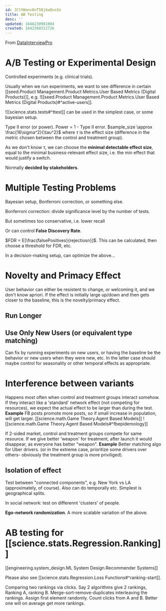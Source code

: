 ```yaml
---
id: JClhWanv6nT58jkwQvo3o
title: AB Testing
desc: ''
updated: 1646230981004
created: 1642360312726
---
```



From [DataInterviewPro](https://www.youtube.com/watch?v=X8u6kr4fxXc&ab_channel=DataInterviewPro)


# A/B Testing or Experimental Design
Controlled experiments (e.g. clinical trials).

Usually when we run experiments, we want to see difference in certain [[seed.Product Management.Product Metrics.User Based Metrics (Digital Products)]], e.g. ![[seed.Product Management.Product Metrics.User Based Metrics (Digital Products)#^active-users]].


![[science.stats.tests#^ttest]] can be used in the simplest case, or some bayesian setup. 

Type II error (or power). Power = 1 - Type II error.
$sample_size \approx \frac{16\sigma^2}{\tau^2}$ where $\tau$ is the effect size (difference in the metric chosen between the control and treatment group).

As we don't know $\tau$, we can choose the __minimal detectable effect size__, equal to the minimal business-relevant effect size, i.e. the min effect that would justify a switch. 

Normally __decided by stakeholders__.

# Multiple Testing Problems 

Bayesian setup, Bonferroni correction, or something else.

Bonferroni correction:
divide significance level by the number of tests.

But sometimes too conservative, i.e. lower recall

Or can control __False Discovery Rate__.

$FDR = E[\frac{falsePositives}{rejectiosn}]$.
This can be calculated, then choose a threshold for FDR, etc.

In a decision-making setup, can optimize the above...

# Novelty and Primacy Effect

User behavior can either be resistent to change, or welcoming it, and we don't know apriori.
If the effect is initially large up/down and then gets closer to the baseline, this is the novelty/primacy effect.

## Run Longer
## Use Only New Users (or equivalent type matching)
Can fix by running experiments on new users, or having the baseline be the behavior or new users when they were new, etc. In the latter case should maybe control for seasonality or other temporal effects as appropriate.


# Interference between variants

 Happens most often when control and treatment groups interact somehow. 
 If they interact like a 'standard' network effect (not competing for resources), we expect the actual effect to be larger than during the test. 
 __Example__ FB posts promote more posts, so if small increase in population, will get larger.
[[science.math.Game Theory.Agent Based Models]]
![[science.math.Game Theory.Agent Based Models#^fbepidemology]]
 
 If 2-sided market, control and treatment groups compete for same resource. If we give better 'weapon' for treatment, after launch it would disappear, as everyone has better "weapon".
__Example__ Better matching algo for Uber drivers. (or in the extreme case, prioritize some drivers over others- obviously the treatment group is more priviliged).

## Isolation of effect

Test between "connected components", e.g. New York vs LA (approximately, of course). Also can do temporally etc.
Simplest is geographical splits.

In social network:
test on differennt 'clusters' of people.

__Ego-network randomization__. A more scalable variation of the above.



# AB testing for [[science.stats.Regression.Ranking]] 
[[engineering.system_design.ML System Design.Recommender Systems]]

Please also see [[science.stats.Regression.Loss Functions#^ranking-start]].

Comparing two rankings via clicks.
Say 2 algorithms give 2 rankings, Ranking A, ranking B.
Merge-sort-remove-duplicates interleaving the rankings.
Assign first element randomly.
Count clicks from A and B. Better one will on average get more rankings.

